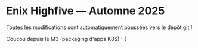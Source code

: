 # Enix Highfive — Automne 2025

Toutes les modifications sont automatiquement poussées vers le dépôt git !

Coucou depuis le M3 (packaging d'apps K8S) :-)
